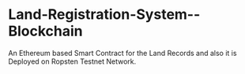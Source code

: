 # Land-Registration-System--Blockchain
An Ethereum based Smart Contract for the Land Records and also it is Deployed on Ropsten Testnet Network.

